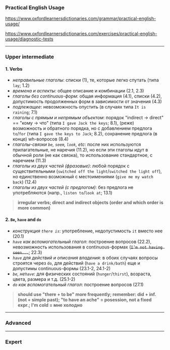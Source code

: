 ### Practical English Usage
<https://www.oxfordlearnersdictionaries.com/grammar/practical-english-usage/>

<https://www.oxfordlearnersdictionaries.com/exercises/practical-english-usage/diagnostic-tests>

---

### Upper intermediate

#### 1. Verbs
- *неправильные глаголы*: списки (1), те, которые легко спутать (типа `lay`; 1.2)
- *времена и аспекты*: общее описание и комбинации (2.1, 2.3)
- *глаголы без continuous\-форм*: общая информация (4.1), списки (4.2), допустимость продолженных форм в зависимости от значения (4.3)
- *подлежащее*: невозможность опустить (в случаях типа `It is raining`; 7.1)
- *глаголы с прямым и непрямым объектом*: порядок "indirect -> direct" == "кому -> что" (типа `I gave Jack the keys`; 8.1), (реже) возможность и обратного порядка, но с добавлением предлога `to`/`for` (типа `I gave the keys to Jack`; 8.2), сохранение предлога (в конце) wh-вопросов (8.4)
- *глаголы-связки `be`, `seem`, `look`, etc*: после них используются прилагательные, не наречия (11.2), но если эти глаголы идут в обычной роли (не как связка), то использование стандартное, с наречием (11.3)
- *глаголы из двух частей (фразовые)*: любой порядок с существительными (`switched off the light`/`switched the light off`), но единственно возможный с местоимениями (`give me my watch back`) (12.4)
- *глаголы из двух частей (с предлогом)*: без предлога не употребляются (напр., `listen to`/`look at`; 13.1)

> **irregular verbs; direct and indirect objects (order and which order is more common)**

#### 2. `Be`, `have` and `do`
- *конструкция `there is`*: употребление, недопустимость `it` вместо нее (20.1)
- *`have` как вспомогательный глагол*: построение вопросов (22.2), невозможность использования в continuous-формах (~~`I’m not having seen...`~~; 22.3)
- *`have` для действий и описания владения*: в обоих случаях вопросы строятся через `do`, для действий (`have a drink/bath`) еще и допустимы continuous-формы (23.1-2, 24.1-2)
- *`be`, не`have`*: для физических состояний (`hunger`/`thirst`), возраста, цвета, размера и т.д. (25.1-2)
- *`do` как вспомогательный глагол*: построение вопросов (27.1)

> **should use "there + to be" more frequently; remember: did + inf. (not + simple past); "to have an ache" = posession, not a fixed expr.; I'm cold = мне холодно**

---

### Advanced

---

### Expert
